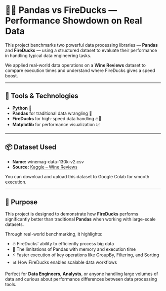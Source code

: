 # 🐼🔥 Pandas vs FireDucks — Performance Showdown on Real Data

This project benchmarks two powerful data processing libraries — **Pandas** and **FireDucks** — using a structured dataset to evaluate their performance in handling typical data engineering tasks.

We applied real-world data operations on a **Wine Reviews** dataset to compare execution times and understand where FireDucks gives a speed boost.

---
## 🧰 Tools & Technologies

- **Python** 🐍  
- **Pandas** for traditional data wrangling 🐼  
- **FireDucks** for high-speed data handling 🔥🦆  
- **Matplotlib** for performance visualization 📈  
---

## 📦 Dataset Used

- **Name:** winemag-data-130k-v2.csv  
- **Source:** [Kaggle – Wine Reviews](https://www.kaggle.com/datasets/zynicide/wine-reviews)

You can download and upload this dataset to Google Colab for smooth execution.

---
## 🎯 Purpose

This project is designed to demonstrate how **FireDucks** performs significantly better than traditional **Pandas** when working with large-scale datasets.

Through real-world benchmarking, it highlights:

- 🔥 FireDucks' ability to efficiently process big data
- 🐼 The limitations of Pandas with memory and execution time
- ⚡ Faster execution of key operations like GroupBy, Filtering, and Sorting
- 📊 How FireDucks enables scalable data workflows

Perfect for **Data Engineers**, **Analysts**, or anyone handling large volumes of data and curious about performance differences between data processing tools.


